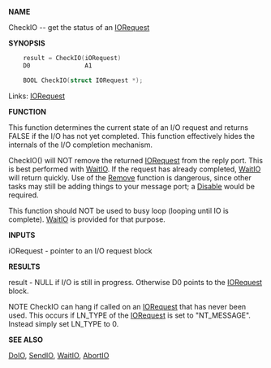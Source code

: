 
**NAME**

CheckIO -- get the status of an [IORequest](_0094.md)

**SYNOPSIS**

```c
    result = CheckIO(iORequest)
    D0               A1

    BOOL CheckIO(struct IORequest *);

```
Links: [IORequest](_0094.md) 

**FUNCTION**

This function determines the current state of an I/O request and
returns FALSE if the I/O has not yet completed.  This function
effectively hides the internals of the I/O completion mechanism.

CheckIO() will NOT remove the returned [IORequest](_0094.md) from the reply port.
This is best performed with [WaitIO](WaitIO.md). If the request has already
completed, [WaitIO](WaitIO.md) will return quickly. Use of the [Remove](Remove.md)
function is dangerous, since other tasks may still be adding things
to your message port; a [Disable](Disable.md) would be required.

This function should NOT be used to busy loop (looping until IO is
complete).  [WaitIO](WaitIO.md) is provided for that purpose.

**INPUTS**

iORequest - pointer to an I/O request block

**RESULTS**

result - NULL if I/O is still in progress.  Otherwise
D0 points to the [IORequest](_0094.md) block.

NOTE
CheckIO can hang if called on an [IORequest](_0094.md) that has never been used.
This occurs if LN_TYPE of the [IORequest](_0094.md) is set to &#034;NT_MESSAGE&#034;.
Instead simply set LN_TYPE to 0.

**SEE ALSO**

[DoIO](DoIO.md), [SendIO](SendIO.md), [WaitIO](WaitIO.md), [AbortIO](_04F7.md)
